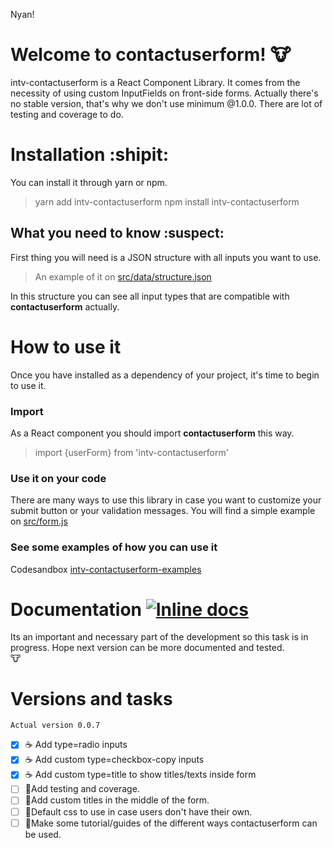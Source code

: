 ﻿Nyan!
# Welcome to contactuserform! :cow:

intv-contactuserform is a React Component Library.
It comes from the necessity of using custom InputFields on front-side forms.
Actually there's no stable version, that's why we don't use minimum @1.0.0.
There are lot of testing and coverage to do. 


# Installation :shipit:
You can install it through yarn or npm.
> yarn add intv-contactuserform
> npm install intv-contactuserform


## What you need to know :suspect:
First thing you will need is a JSON structure with all inputs you want to use.
>An example of it on [src/data/structure.json](src/data/structure.json)
>
In this structure you can see all input types that are compatible with **contactuserform** actually.

# How to use it
Once you have installed as a dependency of your project, it's time to begin to use it.
### Import 
As a React component you should import **contactuserform** this way.
> import {userForm} from 'intv-contactuserform'

### Use it on your code

There are many ways to use this library in case you want to customize your submit button or your validation messages. 
You will find a simple example on [src/form.js](src/form.js)

### See some examples of how you can use it 
Codesandbox [ intv-contactuserform-examples](https://codesandbox.io/s/7jm92rmlm6)

# Documentation [![Inline docs](http://inch-ci.org/github/anusky/contactForm.svg?branch=master)](http://inch-ci.org/github/anusky/contactForm)

Its an important and necessary part of the development so this task is in progress. Hope next version can be more documented and tested.   
:cow:

# Versions and tasks
`Actual version 0.0.7`
- [x] ☕ Add type=radio inputs
- [x] ☕ Add custom type=checkbox-copy inputs
- [x] ☕ Add custom type=title to show titles/texts inside form
- [ ] 🍕Add testing and coverage.
- [ ] 🍟Add custom titles in the middle of the form.
- [ ] 🍔Default css to use in case users don't have their own.
- [ ] 🌋Make some tutorial/guides of the different ways contactuserform can be used.
```
